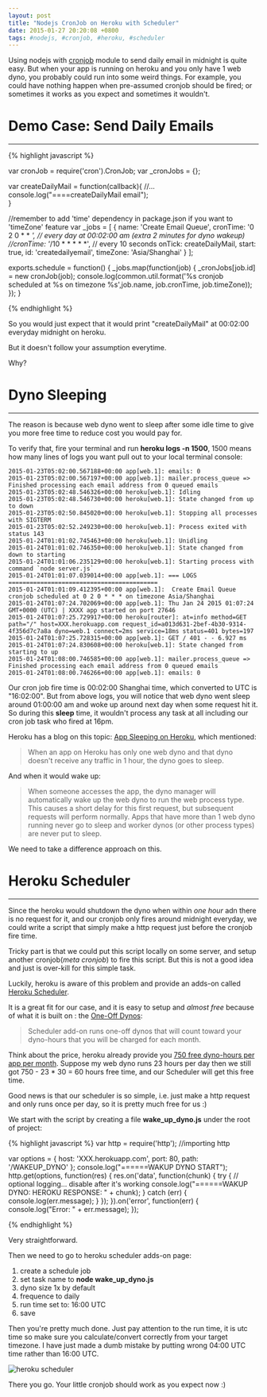 ```yaml
---
layout: post
title: "Nodejs CronJob on Heroku with Scheduler"
date: 2015-01-27 20:20:08 +0800
tags: #nodejs, #cronjob, #heroku, #scheduler
---
```


Using nodejs with [cronjob](https://github.com/ncb000gt/node-cron) module to send daily email in midnight is quite easy. But when your app is running on heroku and you only have 1 web dyno, you probably could run into some weird things. For example, you could have nothing happen when pre-assumed cronjob should be fired; or sometimes it works as you expect and sometimes it wouldn't.


# Demo Case: Send Daily Emails
<hr/>

{% highlight javascript %}
	

var cronJob = require('cron').CronJob;
var _cronJobs = {};

var createDailyMail = function(callback){
    //...
    console.log("====createDailyMail email");    
}
    
//remember to add 'time' dependency in package.json if you want to 'timeZone' feature
var _jobs = [
  {
    name: 'Create Email Queue',
	cronTime: '0 2 0 * * *', // every day at 00:02:00 am (extra 2 minutes for dyno wakeup)
    //cronTime: '*/10 * * * * *', // every 10 seconds
    onTick: createDailyMail,
    start: true,
    id: 'createdailyemail',
    timeZone: 'Asia/Shanghai'
  }
];


exports.schedule = function() {
	_jobs.map(function(job) {
		_cronJobs[job.id] = new cronJob(job);
		console.log(common.util.format('%s cronjob scheduled at %s on timezone %s',job.name, job.cronTime, job.timeZone));
	});
}

{% endhighlight %} 


So you would just expect that it would print "createDailyMail" at 00:02:00 everyday midnight on heroku. 

But it doesn't follow your assumption everytime.

Why?

# Dyno Sleeping
<hr/>

The reason is because web dyno went to sleep after some idle time to give you more free time to reduce cost you would pay for. 


To verify that, fire your terminal and run **heroku logs -n 1500**, 1500 means how many lines of logs you want pull out to your local terminal console:

 
    2015-01-23T05:02:00.567188+00:00 app[web.1]: emails: 0
    2015-01-23T05:02:00.567197+00:00 app[web.1]: mailer.process_queue => Finished processing each email address from 0 queued emails
    2015-01-23T05:02:48.546326+00:00 heroku[web.1]: Idling
    2015-01-23T05:02:48.546730+00:00 heroku[web.1]: State changed from up to down
    2015-01-23T05:02:50.845020+00:00 heroku[web.1]: Stopping all processes with SIGTERM
    2015-01-23T05:02:52.249230+00:00 heroku[web.1]: Process exited with status 143
    2015-01-24T01:01:02.745463+00:00 heroku[web.1]: Unidling
    2015-01-24T01:01:02.746350+00:00 heroku[web.1]: State changed from down to starting
    2015-01-24T01:01:06.235129+00:00 heroku[web.1]: Starting process with command `node server.js`
    2015-01-24T01:01:07.039014+00:00 app[web.1]: === LOGS ==========================================    
    2015-01-24T01:01:09.412395+00:00 app[web.1]:  Create Email Queue cronjob scheduled at 0 2 0 * * * on timezone Asia/Shanghai
    2015-01-24T01:07:24.702069+00:00 app[web.1]: Thu Jan 24 2015 01:07:24 GMT+0000 (UTC) | XXXX app started on port 27646
    2015-01-24T01:07:25.729917+00:00 heroku[router]: at=info method=GET path="/" host=XXX.herokuapp.com request_id=a013d631-2bef-4b30-9314-4f356d7c7a8a dyno=web.1 connect=2ms service=18ms status=401 bytes=197
    2015-01-24T01:07:25.728315+00:00 app[web.1]: GET / 401 - - 6.927 ms
    2015-01-24T01:07:24.830608+00:00 heroku[web.1]: State changed from starting to up
    2015-01-24T01:08:00.746585+00:00 app[web.1]: mailer.process_queue => Finished processing each email address from 0 queued emails
    2015-01-24T01:08:00.746266+00:00 app[web.1]: emails: 0  
    

Our cron job fire time is 00:02:00 Shanghai time, which converted to UTC is "16:02:00". But from above logs, you will notice that web dyno went sleep around 01:00:00 am and woke up around next day when some request hit it. So during this **sleep** time, it wouldn't process any task at all including our cron job task who fired at 16pm.

Heroku has a blog on this topic: [App Sleeping on Heroku](https://blog.heroku.com/archives/2013/6/20/app_sleeping_on_heroku), which mentioned:

>When an app on Heroku has only one web dyno and that dyno doesn't receive any traffic in 1 hour, the dyno goes to sleep.

And when it would wake up: 

> When someone accesses the app, the dyno manager will automatically wake up the web dyno to run the web process type. This causes a short delay for this first request, but subsequent requests will perform normally.
Apps that have more than 1 web dyno running never go to sleep and worker dynos (or other process types) are never put to sleep.


We need to take a difference approach on this.


# Heroku Scheduler
<hr/>


Since the heroku would shutdown the dyno when within *one hour* adn there is no request for it, and our cronjob only fires around midnight everyday, we could write a script that simply make a http request just before the cronjob fire time.

Tricky part is that we could put this script locally on some server, and setup another cronjob(*meta cronjob*) to fire this script. But this is not a good idea and just is over-kill for this simple task.

Luckily, heroku is aware of this problem and provide an adds-on called [Heroku Scheduler](https://devcenter.heroku.com/articles/scheduler).

It is a great fit for our case, and it is easy to setup and *almost free* because of what it is built on : the [One-Off Dynos](https://devcenter.heroku.com/articles/one-off-dynos):

> Scheduler add-on runs one-off dynos that will count toward your dyno-hours that you will be charged for each month.

Think about the price, heroku already provide you [750 free dyno-hours per app per month](https://devcenter.heroku.com/articles/usage-and-billing#750-free-dyno-hours-per-app). Suppose my web dyno runs 23 hours per day then we still got 750 - 23 * 30 = 60 hours free time, and our Scheduler will get this free time. 

Good news is that our scheduler is so simple, i.e. just make a http request and only runs once per day, so it is pretty much free for us :)

We start with the script by creating a file **wake_up_dyno.js** under the root of project:

{% highlight javascript %}
var http = require('http'); //importing http

var options = {
    host: 'XXX.herokuapp.com',
    port: 80,
    path: '/WAKEUP_DYNO'
};
console.log("======WAKUP DYNO START");
http.get(options, function(res) {
    res.on('data', function(chunk) {
        try {
            // optional logging... disable after it's working
            console.log("======WAKUP DYNO: HEROKU RESPONSE: " + chunk);
        } catch (err) {
            console.log(err.message);
        }
    });
}).on('error', function(err) {
    console.log("Error: " + err.message);
});

{% endhighlight %} 

Very straightforward. 

Then we need to go to heroku scheduler adds-on page:

1. create a schedule job
2. set task name to **node wake_up_dyno.js**
3. dyno size 1x by default
4. frequence to daily 
5. run time set to: 16:00 UTC 
6. save 


Then you're pretty much done. Just pay attention to the run time, it is utc time so make sure you calculate/convert correctly from your target timezone. I have just made a dumb mistake by putting wrong 04:00 UTC time rather than 16:00 UTC.

![heroku scheduler](https://cloud.githubusercontent.com/assets/491610/5917762/d489517c-a65b-11e4-98fc-f8a9938b774d.png)



There you go. Your little cronjob should work as you expect now :)








 






